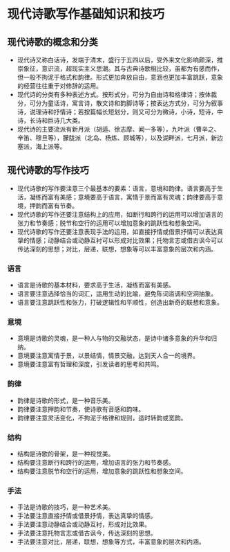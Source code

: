 # 现代诗歌写作基础知识和技巧

## 现代诗歌的概念和分类

- 现代诗又称白话诗，发端于清末，盛行于五四以后，受外来文化影响颇深，推崇象征，意识流，超现实主义思潮。其与古典诗歌相比较，虽都为有感而作，但一般不拘泥于格式和韵律。形式更加奔放自由，意涵也更加丰富跳跃，意象的经营往往重于对修辞的运用。
- 现代诗的分类有多种表述方式。按形式分，可分为自由诗和格律诗；按体裁分，可分为童话诗，寓言诗，散文诗和韵脚诗等；按表达方式分，可分为叙事诗，说理诗和抒情诗；若按篇幅长短划分，则又可分为微诗，小诗，短诗，中诗，长诗和巨诗几大类。
- 现代诗的主要流派有新月派（胡适、徐志摩、闻一多等），九叶派（曹辛之、辛笛、穆旦等），朦胧派（北岛、杨炼、顾城等），以及湖畔派，七月派，新边塞派，海上派等。

## 现代诗歌的写作技巧

- 现代诗歌的写作要注意三个最基本的要素：语言，意境和韵律。语言要高于生活，凝练而富有美感；意境要高于语言，寓情于景而富有灵魂；韵律要高于意境，押韵而富有节奏。
- 现代诗歌的写作还要注意结构上的应用，如断行和跨行的运用可以增加语言的张力和节奏感；脱节和空行的运用可以增加意象的跳跃性和想象空间。
- 现代诗歌的写作还要注意表现手法的运用，如直接抒情或借景抒情可以表达真挚的情感；动静结合或动静互衬可以形成对比效果；托物言志或借古讽今可以传达深刻的思想；对比，层递，联想，想象等可以丰富意象的层次和内涵。

### 语言

- 语言是诗歌的基本材料，要求高于生活，凝练而富有美感。
- 语言要注意选择恰当的词汇，运用生动的比喻，避免陈词滥调和空洞抽象。
- 语言要注意跳跃性和张力，打破逻辑性和平顺性，创造出新奇的联想和意象。

### 意境

- 意境是诗歌的灵魂，是一种人与物的交融状态，是诗中诸多意象的升华和归纳。
- 意境要注意寓情于景，以景结情，情景交融，达到天人合一的境界。
- 意境要注意富有哲理和深度，引发读者的思考和共鸣。

### 韵律

- 韵律是诗歌的形式，是一种音乐美。
- 韵律要注意押韵和节奏，使诗歌有音感和韵味。
- 韵律要注意灵活变化，不拘泥于格律和规则，适时转韵或宽韵。

### 结构

- 结构是诗歌的骨架，是一种视觉美。
- 结构要注意断行和跨行的运用，增加语言的张力和节奏感。
- 结构要注意脱节和空行的运用，增加意象的跳跃性和想象空间。

### 手法

- 手法是诗歌的技巧，是一种艺术美。
- 手法要注意直接抒情或借景抒情，表达真挚的情感。
- 手法要注意动静结合或动静互衬，形成对比效果。
- 手法要注意托物言志或借古讽今，传达深刻的思想。
- 手法要注意对比，层递，联想，想象等方式，丰富意象的层次和内涵。
